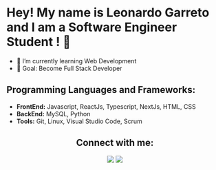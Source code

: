 <h1> Hey! My name is Leonardo Garreto and I am a Software Engineer Student ! 👋 </h1>

- 🌱 I’m currently learning Web Development 
- 🥅 Goal: Become Full Stack Developer

<div style="display: inline_block" align="left">
<h2> Programming Languages and Frameworks: </h2>
<ul>
<li><strong>FrontEnd:</strong> Javascript, ReactJs, Typescript, NextJs, HTML, CSS</li>
<li><strong>BackEnd:</strong> MySQL, Python</li>
<li><strong>Tools:</strong> Git, Linux, Visual Studio Code, Scrum</li>
</ul>
</div>

<div align="center"> 
  <h2>Connect with me:</h2>
  <a href="mailto:leonardogarreto@gmail.com"><img src="https://img.shields.io/badge/-Gmail-%23333?style=for-the-badge&logo=gmail&logoColor=white" target="_blank"></a>
  <a href="https://www.linkedin.com/in/leonardogarreto/" target="_blank"><img src="https://img.shields.io/badge/-LinkedIn-%230077B5?style=for-the-badge&logo=linkedin&logoColor=white" target="_blank"></a>  
</div>
<br />


  


